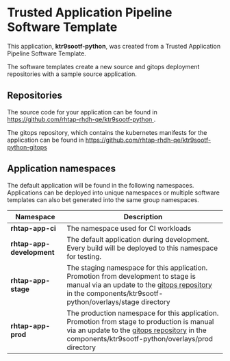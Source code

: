 # Trusted Application Pipeline Software Template

This application, **ktr9sootf-python**, was created from a Trusted Application Pipeline Software Template.

The software templates create a new source and gitops deployment repositories with a sample source application. 

## Repositories

The source code for your application can be found in [https://github.com/rhtap-rhdh-qe/ktr9sootf-python ](https://github.com/rhtap-rhdh-qe/ktr9sootf-python ).
 
The gitops repository, which contains the kubernetes manifests for the application can be found in 
[https://github.com/rhtap-rhdh-qe/ktr9sootf-python-gitops ](https://github.com/rhtap-rhdh-qe/ktr9sootf-python-gitops ) 

## Application namespaces 

The default application will be found in the following namespaces. Applications can be deployed into unique namespaces or multiple software templates can also bet generated into the same group namespaces.  

|  Namespace   |  Description   |  
| -------- | -------- |
| **rhtap-app-ci** | The namespace used for CI workloads |
| **rhtap-app-development** | The default application during development. Every build will be deployed to this namespace for testing. |
| **rhtap-app-stage** | The staging namespace for this application. Promotion from development to stage is manual via an update to the [gitops repository](https://github.com/rhtap-rhdh-qe/ktr9sootf-python-gitops ) in the components/ktr9sootf-python/overlays/stage directory |
| **rhtap-app-prod** | The production namespace for this application. Promotion from stage to production is manual via an update to the [gitops repository](https://github.com/rhtap-rhdh-qe/ktr9sootf-python-gitops ) in the components/ktr9sootf-python/overlays/prod directory |
